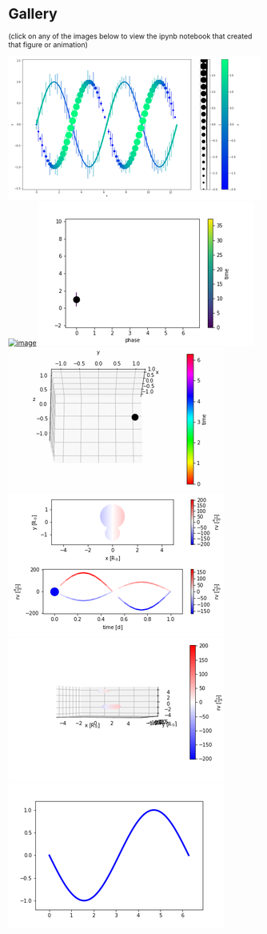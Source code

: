 # Gallery

(click on any of the images below to view the ipynb notebook that created that figure or animation)

[![image](gallery/color_size_zorder.png)](gallery/color_size_zorder.md)
[![image](gallery/spiral_sliding_limits.gif)](gallery/spiral_sliding_limits.md)
[![image](gallery/looping_indep.gif)](gallery/looping_indep.md)
[![image](gallery/3d_animation.gif)](gallery/3d_animation.md)
[![image](gallery/phoebe_meshes.gif)](gallery/phoebe_meshes.md)
[![image](gallery/phoebe_meshes_3d.gif)](gallery/phoebe_meshes_3d.md)
[![image](gallery/selecting_indep_2.gif)](gallery/selecting_indep.md)
